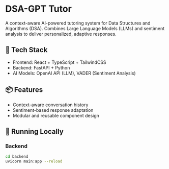 # DSA-GPT Tutor

A context-aware AI-powered tutoring system for Data Structures and Algorithms (DSA). Combines Large Language Models (LLMs) and sentiment analysis to deliver personalized, adaptive responses.

## 🔧 Tech Stack
- Frontend: React + TypeScript + TailwindCSS
- Backend: FastAPI + Python
- AI Models: OpenAI API (LLM), VADER (Sentiment Analysis)

## 📦 Features
- Context-aware conversation history
- Sentiment-based response adaptation
- Modular and reusable component design

## 🚀 Running Locally
### Backend
```bash
cd backend
uvicorn main:app --reload
